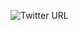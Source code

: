 ![Twitter URL](https://img.shields.io/twitter/url?color=red&label=Follow%20Me&logo=instagram&logoColor=red&style=social&url=https%3A%2F%2Fwww.instagram.com%2Fmertnamiduru%2F)
